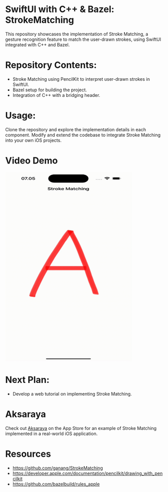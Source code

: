 # SwiftUI with C++ & Bazel: StrokeMatching

This repository showcases the implementation of Stroke Matching, a gesture recognition feature to match the user-drawn strokes, using SwiftUI integrated with C++ and Bazel.

# Repository Contents:

- Stroke Matching using PencilKit to interpret user-drawn strokes in SwiftUI.
- Bazel setup for building the project.
- Integration of C++ with a bridging header.

# Usage:
Clone the repository and explore the implementation details in each component. Modify and extend the codebase to integrate Stroke Matching into your own iOS projects.

# Video Demo
<img src="demo.gif" width="400" height="600" />

# Next Plan:
- Develop a web tutorial on implementing Stroke Matching.

# Aksaraya
Check out [Aksaraya](https://apps.apple.com/id/app/aksaraya-aksara-jawa/id1536319329) on the App Store for an example of Stroke Matching implemented in a real-world iOS application.

# Resources
- https://github.com/ganang/StrokeMatching
- https://developer.apple.com/documentation/pencilkit/drawing_with_pencilkit
- https://github.com/bazelbuild/rules_apple
